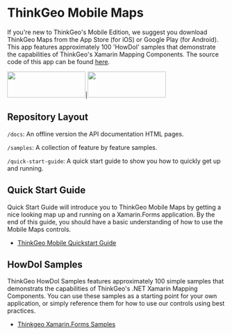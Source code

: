 # ThinkGeo Mobile Maps

If you're new to ThinkGeo's Mobile Edition, we suggest you download ThinkGeo Maps from the App Store (for iOS) or Google Play (for Android). This app features approximately 100 'HowDoI' samples that demonstrate the capabilities of ThinkGeo's Xamarin Mapping Components. The source code of this app can be found [here](https://gitlab.com/thinkgeo/public/thinkgeo-mobile-maps/-/tree/master/samples/xamarin-forms/HowDoISample). 

[<img src="https://gitlab.com/thinkgeo/public/thinkgeo-mobile-maps/-/raw/develop/QuickStartGuides/assets/Apple_Store_Badge.png"  width="180" height="60">](https://apps.apple.com/us/app/igis/id1559817900)|[<img src="https://gitlab.com/thinkgeo/public/thinkgeo-mobile-maps/-/raw/develop/QuickStartGuides/assets/Google_Play_Badge.png"  width="180" height="60">](https://play.google.com/store/apps/details?id=com.thinkgeo.androidhowdoi)

## Repository Layout

`/docs`: An offline version the API documentation HTML pages.

`/samples`: A collection of feature by feature samples.

`/quick-start-guide`: A quick start guide to show you how to quickly get up and running.

## Quick Start Guide
Quick Start Guide will introduce you to ThinkGeo Mobile Maps by getting a nice looking map up and running on a Xamarin.Forms application. By the end of this guide, you should have a basic understanding of how to use the Mobile Maps controls.

- [ThinkGeo Mobile Quickstart Guide](https://gitlab.com/thinkgeo/public/thinkgeo-mobile-maps/-/tree/develop/QuickStartGuides?ref_type=heads)

## HowDoI Samples

ThinkGeo HowDoI Samples features approximately 100 simple samples that demonstrats the capabilities of ThinkGeo's .NET Xamarin Mapping Components. You can use these samples as a starting point for your own application, or simply reference them for how to use our controls using best practices.

- [Thinkgeo Xamarin.Forms Samples](https://gitlab.com/thinkgeo/public/thinkgeo-mobile-maps/-/tree/master/samples/ios)




